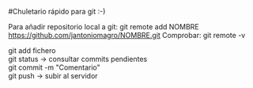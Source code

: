
#Chuletario rápido para git :-)

Para añadir repositorio local a git: git remote add NOMBRE https://github.com/jantoniomagro/NOMBRE.git
Comprobar: git remote -v

git add fichero<br>
git status -> consultar commits pendientes<br>
git commit -m "Comentario"<br>
git push -> subir al servidor<br>
